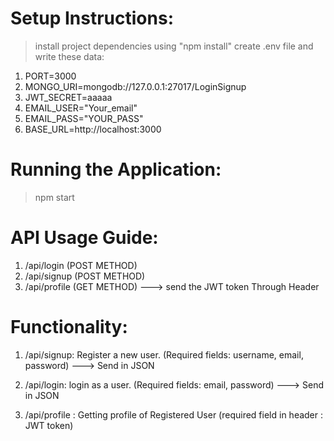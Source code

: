 # Setup Instructions:

> install project dependencies using "npm install"
> create .env file and write these data:
   1. PORT=3000
   2. MONGO_URI=mongodb://127.0.0.1:27017/LoginSignup
   3. JWT_SECRET=aaaaa
   4. EMAIL_USER="Your_email"
   5. EMAIL_PASS="YOUR_PASS"
   6. BASE_URL=http://localhost:3000


# Running the Application:

> npm start

# API Usage Guide:

1. /api/login (POST METHOD)
2. /api/signup (POST METHOD)
3. /api/profile (GET METHOD) ---> send the JWT token Through Header

# Functionality:

1. /api/signup: Register a new user.
   (Required fields: username, email, password) ---> Send in JSON

2. /api/login: login as a user.
   (Required fields: email, password) ---> Send in JSON

3. /api/profile : Getting profile of Registered User
   (required field in header : JWT token)
